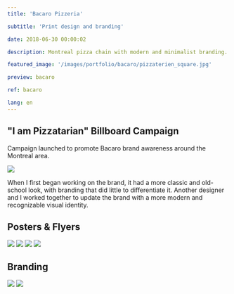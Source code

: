 ```yaml
---
title: 'Bacaro Pizzeria'

subtitle: 'Print design and branding'

date: 2018-06-30 00:00:02

description: Montreal pizza chain with modern and minimalist branding.

featured_image: '/images/portfolio/bacaro/pizzaterien_square.jpg'

preview: bacaro

ref: bacaro

lang: en
---
```


## "I am Pizzatarian" Billboard Campaign

Campaign launched to promote Bacaro brand awareness around the Montreal area.

![](/images/portfolio/bacaro/pizzaterien.jpg)

When I first began working on the brand, it had a more classic and old-school look, with branding that did little to differentiate it. Another designer and I worked together to update the brand with a more modern and recognizable visual identity.

## Posters & Flyers

<div class="gallery" data-columns="4">
	<img src="/images/portfolio/bacaro/pizza_friday.jpg">
	<img src="/images/portfolio/bacaro/boozy_brunch.jpg">
	<img src="/images/portfolio/bacaro/wine_saq.jpg">
	<img src="/images/portfolio/bacaro/impact_combo.jpg">
</div>

## Branding

<div class="gallery" data-columns="2">
	<img src="/images/portfolio/bacaro/bacaro_business_card.jpg">
	<img src="/images/portfolio/bacaro/pizza_box.jpg">
</div>
